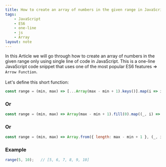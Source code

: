 ```yaml
---
title: How to create an array of numbers in the given range in JavaScript
tags:
    - JavaScript
    - ES6
    - one-line
    - js
    - Array
layout: note
---
```




In this Article we will go through how to create an array of numbers in the given range only using single line of code in JavaScript.
This is a one-line JavaScript code snippet that uses one of the most popular ES6 features => `Arrow Function`.
<br/>
<br/>
Let's define this short function:

```js {.wrap}
const range = (min, max) => [...Array(max - min + 1).keys()].map(i => i + min);
```

### Or

```js {.wrap}
const range = (min, max) => Array(max - min + 1).fill(0).map((_, i) => min + i);
```

### Or

```js {.wrap}
const range = (min, max) => Array.from({ length: max - min + 1 }, (_, i) => min + i);
```

### Example

```js {.wrap}
range(5, 10);   // [5, 6, 7, 8, 9, 10]
```